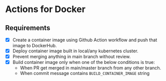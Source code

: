 # Actions for Docker

## Requirements
- [x] Create a container image using Github Action workflow and push that image to DockerHub.
- [x] Deploy container image built in local/any kubernetes cluster.
- [x] Prevent merging anything in main branch without review.
- [x] Build container image only when one of the below conditions is true:
    - When PR get merged in main/master branch from any other branch.
    - When commit message contains `BUILD_CONTAINER_IMAGE` string

<!-- Comment to change and test workflow: 5 -->